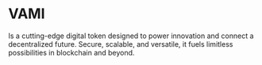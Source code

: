# VAMI
Is a cutting-edge digital token designed to power innovation and connect a decentralized future. Secure, scalable, and versatile, it fuels limitless possibilities in blockchain and beyond.
